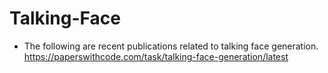 # Talking-Face

* The following are recent publications related to talking face generation.
https://paperswithcode.com/task/talking-face-generation/latest
